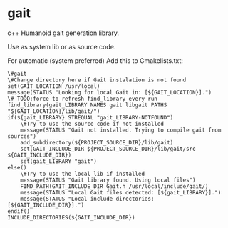 # gait
c++ Humanoid gait generation library.

Use as system lib or as source code.

For automatic (system preferred) Add this to Cmakelists.txt:

	\#gait  
	\#Change directory here if Gait instalation is not found  
	set(GAIT_LOCATION /usr/local)  
	message(STATUS "Looking for local Gait in: [${GAIT_LOCATION}].")  
	\# TODO:force to refresh find_library every run  
	find_library(gait_LIBRARY NAMES gait libgait PATHS "${GAIT_LOCATION}/lib/gait/")  
	if(${gait_LIBRARY} STREQUAL "gait_LIBRARY-NOTFOUND")  
	    \#Try to use the source code if not installed  
	    message(STATUS "Gait not installed. Trying to compile gait from sources")  
	    add_subdirectory(${PROJECT_SOURCE_DIR}/lib/gait)  
	    set(GAIT_INCLUDE_DIR ${PROJECT_SOURCE_DIR}/lib/gait/src ${GAIT_INCLUDE_DIR})  
	    set(gait_LIBRARY "gait")  
	else()  
	    \#Try to use the local lib if installed  
	    message(STATUS "Gait library found. Using local files")  
	    FIND_PATH(GAIT_INCLUDE_DIR Gait.h /usr/local/include/gait/)  
	    message(STATUS "Local Gait files detected: [${gait_LIBRARY}].")  
	    message(STATUS "Local include directories: [${GAIT_INCLUDE_DIR}].")  
	endif()  
	INCLUDE_DIRECTORIES(${GAIT_INCLUDE_DIR})  
